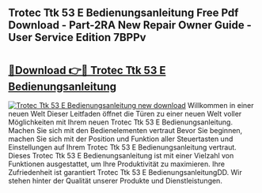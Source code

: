 ## Trotec Ttk 53 E Bedienungsanleitung Free Pdf Download - Part-2RA New Repair Owner Guide - User Service Edition 7BPPv

# <h2><a href="http://df4mm1.blite.top/?on=Trotec+Ttk+53+E+Bedienungsanleitung">🔗Download 👉🔴 Trotec Ttk 53 E Bedienungsanleitung</a></h2>

[![Trotec Ttk 53 E Bedienungsanleitung new download](https://i.imgur.com/lujVjoI.png)](http://df4mm1.blite.top/?on=Trotec+Ttk+53+E+Bedienungsanleitung)
Willkommen in einer neuen Welt Dieser Leitfaden öffnet die Türen zu einer neuen Welt voller Möglichkeiten mit Ihrem neuen Trotec Ttk 53 E Bedienungsanleitung. Machen Sie sich mit den Bedienelementen vertraut Bevor Sie beginnen, machen Sie sich mit der Position und Funktion aller Steuertasten und Einstellungen auf Ihrem Trotec Ttk 53 E Bedienungsanleitung vertraut. Dieses Trotec Ttk 53 E Bedienungsanleitung ist mit einer Vielzahl von Funktionen ausgestattet, um Ihre Produktivität zu maximieren. Ihre Zufriedenheit ist garantiert Trotec Ttk 53 E BedienungsanleitungDD. Wir stehen hinter der Qualität unserer Produkte und Dienstleistungen.
